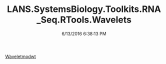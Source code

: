 ﻿---
title: LANS.SystemsBiology.Toolkits.RNA_Seq.RTools.Wavelets
date: 6/13/2016 6:38:13 PM
---

[Waveletmodwt](T-LANS.SystemsBiology.Toolkits.RNA_Seq.RTools.Wavelets.Waveletmodwt.html)

